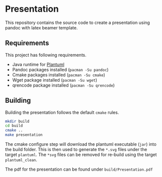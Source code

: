 # Presentation

This repository contains the source code to create a presentation using pandoc with latex beamer template.

## Requirements

This project has following requirements.

* Java runtime for [Plantuml](https://plantuml.com/)
* Pandoc packages installed (`pacman -Su pandoc`)
* Cmake packages installed (`pacman -Su cmake`)
* Wget package installed (`pacman -Su wget`)
* qrencode package installed (`pacman -Su qrencode`)

## Building

Building the presentation follows the default `cmake` rules.

``` bash
mkdir build
cd build
cmake ..
make presentation
```

The cmake configure step will download the plantuml executable (`jar`) into the build folder.
This is then used to generate the `*.svg` files under the target `plantuml`.
The `*svg` files can be removed for re-build using the target `plantuml_clean`.

The pdf for the presentation can be found under `build/Presentation.pdf`

